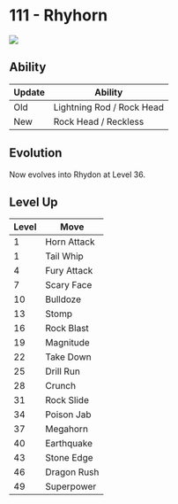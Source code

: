 # 111 - Rhyhorn
![][111]

## Ability

Update | Ability
---    | ---
Old    | Lightning Rod / Rock Head
New    | Rock Head / Reckless

## Evolution
Now evolves into Rhydon at Level 36.

## Level Up

Level | Move
---   | ---
  1   | Horn Attack
  1   | Tail Whip
  4   | Fury Attack
  7   | Scary Face
 10   | Bulldoze
 13   | Stomp
 16   | Rock Blast
 19   | Magnitude
 22   | Take Down
 25   | Drill Run
 28   | Crunch
 31   | Rock Slide
 34   | Poison Jab
 37   | Megahorn
 40   | Earthquake
 43   | Stone Edge
 46   | Dragon Rush
 49   | Superpower



[111]: ../img/pokemon/111.png
